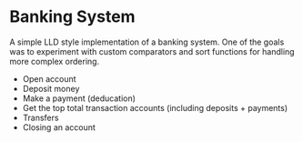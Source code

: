 # Banking System

A simple LLD style implementation of a banking system. One of the goals was to experiment with custom comparators and sort functions for handling more complex ordering.

* Open account
* Deposit money
* Make a payment (deducation)
* Get the top total transaction accounts (including deposits + payments)
* Transfers
* Closing an account

